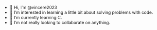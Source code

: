 - 👋 Hi, I’m @vincere2023
- 👀 I’m interested in learning a little bit about solving problems with code.
- 🌱 I’m currently learning C.
- 💞️ I’m not really looking to collaborate on anything.


<!---
vincere2023/vincere2023 is a ✨ special ✨ repository because its `README.md` (this file) appears on your GitHub profile.
You can click the Preview link to take a look at your changes.
--->
